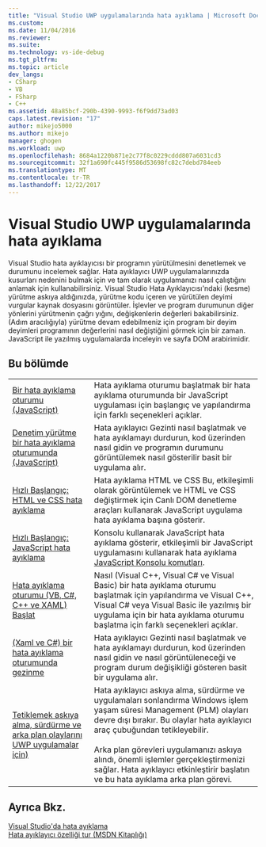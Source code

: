 ```yaml
---
title: "Visual Studio UWP uygulamalarında hata ayıklama | Microsoft Docs"
ms.custom: 
ms.date: 11/04/2016
ms.reviewer: 
ms.suite: 
ms.technology: vs-ide-debug
ms.tgt_pltfrm: 
ms.topic: article
dev_langs:
- CSharp
- VB
- FSharp
- C++
ms.assetid: 48a85bcf-290b-4390-9993-f6f9dd73ad03
caps.latest.revision: "17"
author: mikejo5000
ms.author: mikejo
manager: ghogen
ms.workload: uwp
ms.openlocfilehash: 8684a1220b871e2c77f8c0229cddd807a6031cd3
ms.sourcegitcommit: 32f1a690fc445f9586d53698fc82c7debd784eeb
ms.translationtype: MT
ms.contentlocale: tr-TR
ms.lasthandoff: 12/22/2017
---
```

# <a name="debug-uwp-apps-in-visual-studio"></a>Visual Studio UWP uygulamalarında hata ayıklama
Visual Studio hata ayıklayıcısı bir programın yürütülmesini denetlemek ve durumunu incelemek sağlar. Hata ayıklayıcı UWP uygulamalarınızda kusurları nedenini bulmak için ve tam olarak uygulamanızı nasıl çalıştığını anlamak için kullanabilirsiniz. Visual Studio Hata Ayıklayıcısı'ndaki (kesme) yürütme askıya aldığınızda, yürütme kodu içeren ve yürütülen deyimi vurgular kaynak dosyasını görüntüler. İşlevler ve program durumunun diğer yönlerini yürütmenin çağrı yığını, değişkenlerin değerleri bakabilirsiniz. (Adım aracılığıyla) yürütme devam edebilmeniz için program bir deyim deyimleri programının değerlerini nasıl değiştiğini görmek için bir zaman. JavaScript ile yazılmış uygulamalarda inceleyin ve sayfa DOM arabirimidir.  
  
## <a name="in-this-section"></a>Bu bölümde  
  
|||  
|-|-|  
|[Bir hata ayıklama oturumu (JavaScript)](../debugger/start-a-debugging-session-for-store-apps-in-visual-studio-javascript.md)|Hata ayıklama oturumu başlatmak bir hata ayıklama oturumunda bir JavaScript uygulaması için başlangıç ve yapılandırma için farklı seçenekleri açıklar.|  
|[Denetim yürütme bir hata ayıklama oturumunda (JavaScript)](../debugger/control-execution-of-a-store-app-in-a-visual-studio-debug-session-for-windows-store-apps-javascript.md)|Hata ayıklayıcı Gezinti nasıl başlatmak ve hata ayıklamayı durdurun, kod üzerinden nasıl gidin ve programın durumunu görüntülemek nasıl gösterilir basit bir uygulama alır.|  
|[Hızlı Başlangıç: HTML ve CSS hata ayıklama](../debugger/quickstart-debug-html-and-css.md)|Hata ayıklama HTML ve CSS Bu, etkileşimli olarak görüntülemek ve HTML ve CSS değiştirmek için Canlı DOM denetleme araçları kullanarak JavaScript uygulama hata ayıklama başına gösterir.|  
|[Hızlı Başlangıç: JavaScript hata ayıklama](../debugger/quickstart-debug-javascript-using-the-console.md)|Konsolu kullanarak JavaScript hata ayıklama gösterir, etkileşimli bir JavaScript uygulamasını kullanarak hata ayıklama [JavaScript Konsolu komutları](../debugger/javascript-console-commands.md).|  
|[Hata ayıklama oturumu (VB, C#, C++ ve XAML) Başlat](../debugger/start-a-debugging-session-for-a-store-app-in-visual-studio-vb-csharp-cpp-and-xaml.md)|Nasıl (Visual C++, Visual C# ve Visual Basic) bir hata ayıklama oturumu başlatmak için yapılandırma ve Visual C++, Visual C# veya Visual Basic ile yazılmış bir uygulama için bir hata ayıklama oturumu başlatma için farklı seçenekleri açıklar.|  
|[(Xaml ve C#) bir hata ayıklama oturumunda gezinme](../debugger/navigate-a-debugging-session-in-visual-studio-xaml-and-csharp.md)|Hata ayıklayıcı Gezinti nasıl başlatmak ve hata ayıklamayı durdurun, kod üzerinden nasıl gidin ve nasıl görüntüleneceği ve program durum değişikliği gösteren basit bir uygulama alır.|  
|[Tetiklemek askıya alma, sürdürme ve arka plan olaylarını UWP uygulamalar için)](../debugger/how-to-trigger-suspend-resume-and-background-events-for-windows-store-apps-in-visual-studio.md)|Hata ayıklayıcı askıya alma, sürdürme ve uygulamaları sonlandırma Windows işlem yaşam süresi Management (PLM) olayları devre dışı bırakır. Bu olaylar hata ayıklayıcı araç çubuğundan tetikleyebilir.<br /><br /> Arka plan görevleri uygulamanızı askıya alındı, önemli işlemler gerçekleştirmenizi sağlar. Hata ayıklayıcı etkinleştirir başlatın ve bu hata ayıklama arka plan görevi.|  
  
## <a name="see-also"></a>Ayrıca Bkz.  
 [Visual Studio'da hata ayıklama](../debugger/index.md)  
 [Hata ayıklayıcı özelliği tur (MSDN Kitaplığı)](http://go.microsoft.com/fwlink/?LinkID=226896)